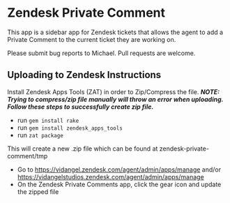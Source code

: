 # Zendesk Private Comment

This app is a sidebar app for Zendesk tickets that allows the agent to add a Private Comment to the current ticket they are working on.

Please submit bug reports to Michael. Pull requests are welcome.

## Uploading to Zendesk Instructions

Install Zendesk Apps Tools (ZAT) in order to Zip/Compress the file. ***NOTE: Trying to compress/zip file manually will throw an error when uploading. Follow these steps to successfully create zip file.***

- run `gem install rake`
- run `gem install zendesk_apps_tools`
- run `zat package`

This will create a new .zip file which can be found at zendesk-private-comment/tmp

- Go to https://vidangel.zendesk.com/agent/admin/apps/manage and/or https://vidangelstudios.zendesk.com/agent/admin/apps/manage
- On the Zendesk Private Comments app, click the gear icon and update the zipped file
